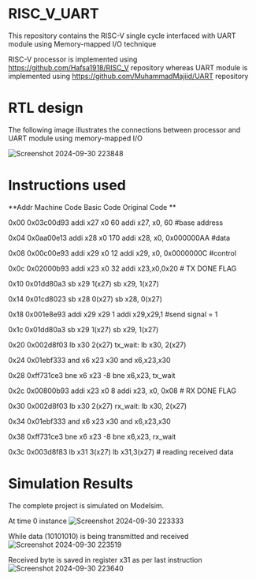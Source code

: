 # RISC_V_UART

This repository contains the RISC-V single cycle interfaced with UART module using Memory-mapped I/O technique

RISC-V processor is implemented using https://github.com/Hafsa1918/RISC_V repository whereas UART module is implemented using https://github.com/MuhammadMajiid/UART repository

# RTL design
The following image illustrates the connections between processor and UART module using memory-mapped I/O

![Screenshot 2024-09-30 223848](https://github.com/user-attachments/assets/ca77b327-3606-41c0-a90a-f7bb4cae76b1)


# Instructions used

**Addr	    Machine Code	    Basic Code	     Original Code	**

0x00	      0x03c00d93	      addi x27 x0 60	      addi x27, x0, 60 #base address

0x04	      0x0aa00e13	      addi x28 x0 170	      addi x28, x0, 0x000000AA #data

0x08	      0x00c00e93	      addi x29 x0 12    	  addi x29, x0, 0x0000000C #control

0x0c    	  0x02000b93    	  addi x23 x0 32    	  addi x23,x0,0x20 # TX DONE FLAG

0x10	      0x01dd80a3    	  sb x29 1(x27)	        sb x29, 1(x27)

0x14	      0x01cd8023	      sb x28 0(x27)	        sb x28, 0(x27)

0x18	      0x001e8e93    	  addi x29 x29 1    	  addi x29,x29,1  #send signal = 1

0x1c	      0x01dd80a3	      sb x29 1(x27)    	    sb x29, 1(x27)

0x20	      0x002d8f03    	  lb x30 2(x27)	        tx_wait: lb x30, 2(x27)

0x24	      0x01ebf333	      and x6 x23 x30    	  and x6,x23,x30

0x28	      0xff731ce3    	  bne x6 x23 -8	        bne x6,x23, tx_wait

0x2c	      0x00800b93	      addi x23 x0 8	        addi x23, x0, 0x08 # RX DONE FLAG

0x30	      0x002d8f03	      lb x30 2(x27)	        rx_wait: lb x30, 2(x27)

0x34	      0x01ebf333    	  and x6 x23 x30    	  and x6,x23,x30

0x38	      0xff731ce3	      bne x6 x23 -8	        bne x6,x23, rx_wait

0x3c	      0x003d8f83	      lb x31 3(x27)	        lb x31,3(x27) # reading received data


# Simulation Results

The complete project is simulated on Modelsim.

At time 0 instance
![Screenshot 2024-09-30 223333](https://github.com/user-attachments/assets/5d7ebabd-8f1f-4f23-ac17-d698ce60b076)


While data (10101010) is being transmitted and received
![Screenshot 2024-09-30 223519](https://github.com/user-attachments/assets/3838ec3c-cb2f-4f37-a10a-b2978b1e9aef)


Received byte is saved in register x31 as per last instruction
![Screenshot 2024-09-30 223640](https://github.com/user-attachments/assets/1986dcc8-0e8d-4ca6-a6ac-c7c00911a119)


